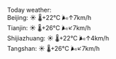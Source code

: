 Today weather:  
Beijing: ☀️ 🌡️+22°C 🌬️↑7km/h  
Tianjin: ☀️ 🌡️+26°C 🌬️↙7km/h  
Shijiazhuang: ☀️ 🌡️+22°C 🌬️↑4km/h  
Tangshan: ☀️ 🌡️+26°C 🌬️↙7km/h  
